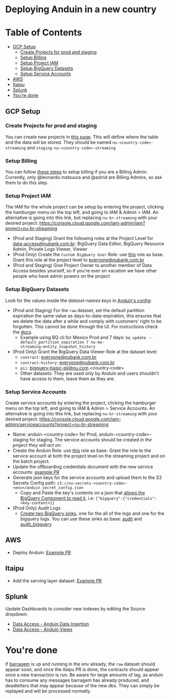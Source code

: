 # Deploying Anduin in a new country

Table of Contents
=================

* [GCP Setup](#gcp-setup)
  * [Create Projects for prod and staging](#create-projects-for-prod-and-staging)
  * [Setup Billing](#setup-billing)
  * [Setup Project IAM](#setup-project-iam)
  * [Setup BigQuery Datasets](#setup-bigquery-datasets)
  * [Setup Service Accounts](#setup-service-accounts)
* [AWS](#aws)
* [Itaipu](#itaipu)
* [Splunk](#splunk)
* [You're done](#youre-done)

## GCP Setup

### Create Projects for prod and staging

You can create new projects in [this page](https://console.cloud.google.com/projectcreate). This will define where the table and the data will be stored. They should be named `nu-<country-code>-streaming` and `staging-nu-<country-code>-streaming`

### Setup Billing

You can follow [these steps](https://cloud.google.com/billing/docs/how-to/modify-project) to setup billing if you are a Billing Admin. Currently, only @leonardo.matsuura and @astrid are Billing Admins, so ask them to do this step.

### Setup Project IAM

The IAM for the whole project can be setup by entering the project, clicking the hamburger menu on the top left, and going to IAM & Admin > IAM. An alternative is going into this link, but replacing `nu-br-streaming` with your desired project: https://console.cloud.google.com/iam-admin/iam?project=nu-br-streaming

- (Prod and Staging) Grant the following roles at the Project Level for data-access@nubank.com.br: BigQuery Data Editor, BigQuery Resource Admin, Private Logs Viewer, Viewer
- (Prod Only) Create the `Custom BigQuery User` Role: use [this](https://console.cloud.google.com/iam-admin/roles/details/projects%3Cnu-co-streaming%3Croles%3CCustomRole368?project=nu-co-streaming) role as base. Grant this role at the project level to everyone@nubank.com.br
- (Prod and Staging) Give Project Owner to another member of Data Access besides yourself, so if you're ever on vacation we have other people who have admin powers on the project

### Setup BigQuery Datasets

Look for the values inside the *dataset-names keys* in [Anduin's config](https://github.com/nubank/anduin/blob/master/resources/anduin_config.json.base):

- (Prod and Staging) For the `raw` dataset, set the default partition expiration the same value as days-to-data-expiration, this ensures that we delete the data after a while and comply with customers' right to be forgotten. This cannot be done through the UI. For instructions check the [docs](https://cloud.google.com/bigquery/docs/updating-datasets#partition-expiration).
  - Example using BQ cli for Mexico Prod and 7 days: `bq update --default_partition_expiration 7 nu-mx-streaming:entity_snapshot_history`
- (Prod Only) Grant the BigQuery Data Viewer Role at the dataset level:
  - `contract`: everyone@nubank.com.br
  - `contract-history`: everyone@nubank.com.br
  - `pii`: bigquery-basic-pii@nu.com.\<country-code\>
  - Other datasets: They are used only by Anduin and users shouldn't have access to them, leave them as they are.

### Setup Service Accounts

Create service accounts by entering the project, clicking the hamburger menu on the top left, and going to IAM & Admin > Service Accounts. An alternative is going into this link, but replacing `nu-br-streaming` with your desired project: https://console.cloud.google.com/iam-admin/serviceaccounts?project=nu-br-streaming
- Name: anduin-\<country-code\> for Prod, anduin-\<country-code\>-staging for staging. The service accounts should be created *in the project they will act on*.
- Create the Anduin Role: use [this](https://console.cloud.google.com/iam-admin/roles/details/projects%3Cnu-co-streaming%3Croles%3CCustomRole?project=nu-co-streaming) role as base. Grant the role to the service account at both the project level on the streaming project and on the batch project.
- Update the offboarding credentials document with the new service accounts: [example PR](https://github.com/nubank/data-access/pull/188)
- Generate json keys for the service accounts and upload them to the S3 Secrets Config path: `s3://nu-secrets-<country-code>-<env>/anduin_secret_config.json`
  - Copy and Paste the key's contents on a json that [allows the BigQuery Component to read it](https://github.com/nubank/anduin/blob/40d459a/src/anduin/components/bigquery_streaming_table_manager.clj#L48), i.e: `{"bigquery":{"credentials": <key-content>}}`
- (Prod Only) Audit Logs
  - [Create two BigQuery sinks](https://cloud.google.com/logging/docs/export/configure_export_v2#creating_sink), one for the all of the logs and one for the bigquery logs. You can use these sinks as base: [audit](https://console.cloud.google.com/logs/router/sink/projects%2Fnu-co-streaming%2Fsinks%2FEverything?project=nu-co-streaming) and [audit_bigquery](https://console.cloud.google.com/logs/router/sink/projects%2Fnu-co-streaming%2Fsinks%2FBigQueryAuditMetadata?project=nu-co-streaming)

## AWS

 - Deploy Anduin: [Example PR](https://github.com/nubank/definition/pull/13406)

## Itaipu

 - Add the serving layer dataset: [Example PR](https://github.com/nubank/itaipu/pull/19085)

## Splunk

Update Dashboards to consider new indexes by editing the Source dropdown:
 - [Data Access - Anduin Data Insertion](https://nubank.splunkcloud.com/en-US/app/search/data_access__anduin_data_insertion?form.index=main&form.prototype=&form.search=)
 - [Data Access - Anduin Views](https://nubank.splunkcloud.com/en-US/app/search/data_access__anduin_views?form.index=main&form.table_id=)

# You're done

If [barragem](https://github.com/nubank/barragem/) is up and running in the env already, the `raw` dataset should appear soon, and once the itaipu PR is done, the contracts should appear once a new transaction is run. Be aware for large amounts of lag, as anduin has to consume any messages barragem has already produced, and deadletters that may appear because of the new dbs. They can simply be replayed and will be processed normally.

